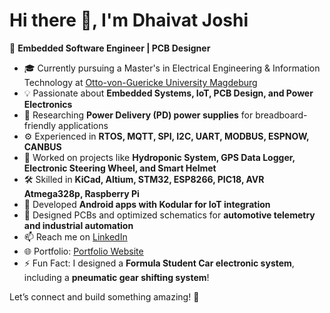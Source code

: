 # Hi there 👋, I'm Dhaivat Joshi  

🚀 **Embedded Software Engineer | PCB Designer**  

- 🎓 Currently pursuing a Master's in Electrical Engineering & Information Technology at [Otto-von-Guericke University Magdeburg](https://www.ovgu.de/)  
- 💡 Passionate about **Embedded Systems, IoT, PCB Design, and Power Electronics**  
- 🔬 Researching **Power Delivery (PD) power supplies** for breadboard-friendly applications  
- ⚙️ Experienced in **RTOS, MQTT, SPI, I2C, UART, MODBUS, ESPNOW, CANBUS**  
- 🔭 Worked on projects like **Hydroponic System, GPS Data Logger, Electronic Steering Wheel, and Smart Helmet**  
- 🛠️ Skilled in **KiCad, Altium, STM32, ESP8266, PIC18, AVR Atmega328p, Raspberry Pi**  
- 📱 Developed **Android apps with Kodular for IoT integration**  
- 🔧 Designed PCBs and optimized schematics for **automotive telemetry and industrial automation**  
- 📫 Reach me on [LinkedIn](https://www.linkedin.com/in/dhaivatjoshi-jd)  
- 🌐 Portfolio: [Portfolio Website](https://dhaivatjoshi.github.io/Portfolio)  
- ⚡ Fun Fact: I designed a **Formula Student Car electronic system**, including a **pneumatic gear shifting system**!  

Let’s connect and build something amazing! 🚀
